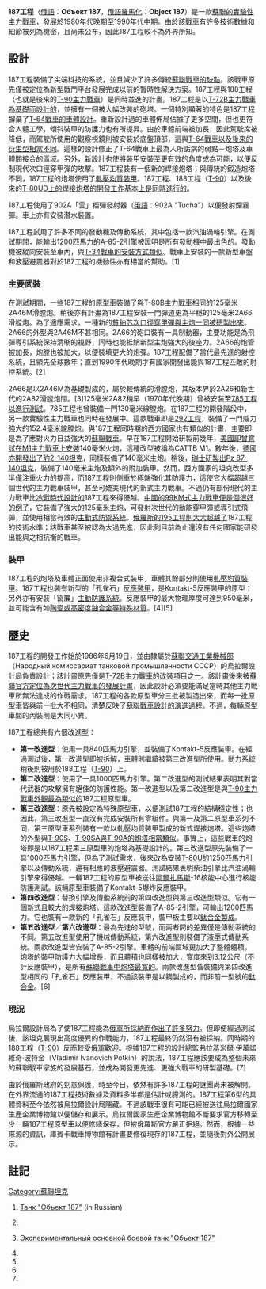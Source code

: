 **187工程**（[俄語](https://zh.wikipedia.org/wiki/俄語 "wikilink")：**Объект
187**，[俄語羅馬化](../Page/俄语罗马化.md "wikilink")：**Object
187**）是一款[蘇聯的實驗性主力戰車](https://zh.wikipedia.org/wiki/蘇聯 "wikilink")，發展於1980年代晚期至1990年代中期。由於該戰車有許多技術數據和細節被列為機密，且尚未公布，因此187工程較不為外界所知。

## 設計

187工程裝備了尖端科技的系統，並且減少了許多傳統[蘇聯戰車的缺點](https://zh.wikipedia.org/wiki/蘇聯 "wikilink")。該戰車原先僅被定位為新型戰鬥平台發展完成以前的暫時性解決方案。187工程與188工程（也就是後來的[T-90主力戰車](../Page/T-90主戰坦克.md "wikilink")）是同時並進的計畫。187工程是以[T-72B主力戰車為基礎而設計的](../Page/T-72主戰坦克.md "wikilink")，並擁有一個被大幅改裝的砲塔。一個特別顯著的特色是187工程摒棄了[T-64戰車的車體設計](../Page/T-64主战坦克.md "wikilink")。重新設計過的車體佈局佔據了更多空間，但也更符合人體工學，傾斜裝甲的防護力也有所提昇。由於車體前端被加長，因此駕駛席被降低，而駕駛所使用的觀察視鏡則被安裝於底盤頂部，這與[T-64戰車以及後來的衍生型相當不同](../Page/T-64主战坦克.md "wikilink")。這樣的設計修正了T-64戰車上最為人所詬病的弱點－炮塔及車體間接合的區域。另外，新設計也使將裝甲安裝至更有效的角度成為可能，以便反制現代次口徑穿甲彈的攻擊。187工程裝有一個新的焊接炮塔；與傳統的鍛造炮塔不同，187工程的炮塔使用了[軋壓均質裝甲](../Page/軋壓均質裝甲.md "wikilink")。187工程、188工程（[T-90](../Page/T-90主戰坦克.md "wikilink")）以及後來的[T-80UD上的焊接炮塔的開發工作基本上是同時進行的](../Page/T-80主戰坦克.md "wikilink")。

187工程使用了902A「雲」榴彈發射器（[俄語](https://zh.wikipedia.org/wiki/俄語 "wikilink")：902A
"Tucha"）以便發射煙霧彈。車上亦有安裝潛水裝置。

187工程試用了許多不同的發動機及傳動系統，其中包括一款汽油渦輪引擎。在測試期間，能輸出1200匹馬力的A-85-2引擎被證明是所有發動機中最出色的。發動機被縱向安裝至車內，與[T-34戰車的安裝方式類似](https://zh.wikipedia.org/wiki/T-34戰車 "wikilink")。戰車上安裝的一款新型車盤和液壓避震器對於187工程的機動性亦有相當的幫助。\[1\]

### 主要武裝

在測試期間，一些187工程的原型車裝備了與[T-80B主力戰車相同的](../Page/T-80主戰坦克.md "wikilink")125毫米2A46M滑膛炮。稍後亦有計畫為187工程安裝一門彈道更為平穩的125毫米2A66滑膛炮。為了適應需求，一種新的[貧鈾芯次口徑穿甲彈與主炮一同被研製出來](../Page/貧鈾.md "wikilink")。2A66的外型與2A46M不甚相同。2A66的砲口裝有一具制動器，主要功能是為飛彈導引系統保持清晰的視野，同時也能抵銷新型主炮強大的後座力。2A66的炮管被加長，炮膛也被加大，以便裝填更大的炮彈。187工程配備了當代最先進的射控系統，且領先全球數年；直到1990年代晚期才有國家開發出能與187工程匹敵的射控系統。\[2\]

2A66是以2A46M為基礎製成的，屬於較傳統的滑膛炮，其版本界於2A26和新世代的2A82滑膛炮間。\[3\]125毫米2A82稍早（1970年代晚期）曾被安裝至[785工程以進行測試](https://zh.wikipedia.org/wiki/785工程 "wikilink")。785工程也曾裝備一門130毫米線膛炮。在187工程的開發階段中，另一款實驗性主力戰車也同時在發展中。這款戰車即是[292工程](https://zh.wikipedia.org/wiki/292工程 "wikilink")，裝備了一門威力強大的152.4毫米線膛炮。與187工程同時期的西方國家也有類似的計畫，主要即是為了應對火力日益強大的[蘇聯戰車](https://zh.wikipedia.org/wiki/蘇聯 "wikilink")。早在187工程開始研製前幾年，[美國即曾嘗試在](https://zh.wikipedia.org/wiki/美國 "wikilink")[M1主力戰車上安裝](https://zh.wikipedia.org/wiki/M1主力戰車 "wikilink")140毫米火炮，這種改型被稱為CATTB
M1。數年後，[德國亦開發出了](https://zh.wikipedia.org/wiki/德國 "wikilink")[豹2-140坦克](https://zh.wikipedia.org/wiki/豹2型坦克 "wikilink")，同樣裝備了140毫米主炮。稍後，[瑞士研製出](https://zh.wikipedia.org/wiki/瑞士 "wikilink")[Pz
87-140坦克](https://zh.wikipedia.org/wiki/豹2型坦克 "wikilink")，裝備了140毫米主炮及額外的附加裝甲。然而，西方國家的坦克改型多半僅注重火力的提高，而187工程則側重於極端強化其防護力，這使它大幅超越三個世代的主力戰車裝甲，甚至可媲美現代的新式主力戰車。不過仍有部份現代的主力戰車比[冷戰時代設計的](https://zh.wikipedia.org/wiki/冷戰 "wikilink")187工程來得優越。[中國的](https://zh.wikipedia.org/wiki/中华人民共和国 "wikilink")[99KM式主力戰車便是個很好的例子](../Page/ZTZ-99主战坦克.md "wikilink")，它裝備了強大的125毫米主炮，可發射次世代的動能穿甲彈或導引式飛彈，並使用相當有效的[主動式防禦系統](https://zh.wikipedia.org/wiki/主动防护系统 "wikilink")。[俄羅斯的](https://zh.wikipedia.org/wiki/俄羅斯 "wikilink")[195工程則大大超越了](https://zh.wikipedia.org/wiki/T-95主力戰車 "wikilink")187工程的技術水準；該戰車甚至被認為太過先進，因此到目前為止還沒有任何國家能研發出能與之相抗衡的戰車。

### 裝甲

187工程的炮塔及車體正面使用非複合式裝甲，車體其餘部分則使用[軋壓均質裝甲](../Page/軋壓均質裝甲.md "wikilink")。187工程也裝有新型的「孔雀石」[反應裝甲](../Page/反应装甲.md "wikilink")，是Kontakt-5反應裝甲的原型；另外亦有安裝「窗簾」[主動防護系統](https://zh.wikipedia.org/wiki/主动防护系统 "wikilink")。反應裝甲的最大物理厚度可達到950毫米，並可能含有如[陶瓷或高密度](../Page/陶瓷器.md "wikilink")[鈾合金等特殊材質](../Page/鈾.md "wikilink")。\[4\]\[5\]

## 歷史

187工程的開發工作始於1986年6月19日，並由隸屬於[蘇聯交通工業機械部](https://zh.wikipedia.org/wiki/蘇聯 "wikilink")（Народный
комиссариат танковой промышленности
СССР）的烏拉爾設計局負責設計；該計畫原先僅是[T-72B主力戰車的改裝項目之一](../Page/T-72主戰坦克.md "wikilink")。該計畫後來被[蘇聯官方定位為次世代主力戰車的發展計畫](https://zh.wikipedia.org/wiki/蘇聯 "wikilink")，因此設計必須要能滿足當時其他主力戰車所無法達成的作戰需求。187工程的各款原型車分三批被製造出來，而每一批原型車皆與前一批大不相同，清楚反映了[蘇聯戰車設計的演進過程](https://zh.wikipedia.org/wiki/蘇聯 "wikilink")。不過，每輛原型車間的內裝則是大同小異。

187工程總共有六個改進型：

  - **第一改進型**：使用一具840匹馬力引擎，並裝備了Kontakt-5反應裝甲。在經過測試後，第一改進型即被拆解，車體則繼續被第三改進型所使用。動力系統稍後則被用於188工程（[T-90](../Page/T-90主戰坦克.md "wikilink")）上。
  - **第二改進型**：使用了一具1000匹馬力引擎。第二改進型的測試結果表明其對當代武器的攻擊擁有絕佳的防護性能。第一改進型以及第二改進型是與[T-90主力戰車外觀最為類似的](../Page/T-90主戰坦克.md "wikilink")187工程原型車。
  - **第三改進型**：原先被設定為特殊原型車，以便測試187工程的結構穩定性；也因此，第三改進型一直沒有完成安裝所有零組件。與第一及第二原型車系列不同，第三原型車系列裝有一款以軋壓均質裝甲製成的新式焊接炮塔。這些炮塔的外型與[T-90S](../Page/T-90主戰坦克.md "wikilink")、[T-90SA與](../Page/T-90主戰坦克.md "wikilink")[T-90A的炮塔相當類似](../Page/T-90主戰坦克.md "wikilink")。事實上，這些戰車的炮塔即是以187工程第三原型車的炮塔為基礎設計的。第三改進型原先裝備了一具1000匹馬力引擎，但為了測試需求，後來改為安裝[T-80U的](https://zh.wikipedia.org/wiki/T-80U "wikilink")1250匹馬力引擎以及傳動系統，還有相應的液壓避震器。測試結果表明柴油引擎比汽油渦輪引擎來得優越。一輛187工程的原型車被送往[阿爾扎馬斯](https://zh.wikipedia.org/wiki/阿爾扎馬斯 "wikilink")-16核能中心進行核能防護測試。該輛原型車裝備了Kontakt-5爆炸反應裝甲。
  - **第四改進型**：替換引擎及傳動系統前的第四改進型與第三改進型類似。它有一個新式且較大的焊接炮塔。這款改進型裝備了A-85-2引擎，可輸出1200匹馬力。它也裝有一款新的「孔雀石」反應裝甲，裝甲板主要以[鈦合金製成](https://zh.wikipedia.org/wiki/鈦 "wikilink")。
  - **第五改進型**／**第六改進型**：最為先進的型號，而兩者間的差異僅是傳動系統的不同。第五改進型使用了機械傳動系統，第六改進型則裝備了液壓式傳動系統。兩款改進型皆安裝了A-85-2引擎。車體的前端區域更加大了整體體積。炮塔的裝甲防護力大幅增長，而且體積也同樣被加大，寬度來到3.12公尺（不計反應裝甲），是所有[蘇聯戰車中炮塔最寬的](https://zh.wikipedia.org/wiki/蘇聯 "wikilink")。兩款改進型皆裝備與第四改進型相同的「孔雀石」反應裝甲，不過該裝甲是以鋼製成的，而非前一型號的[鈦合金](https://zh.wikipedia.org/wiki/鈦 "wikilink")。\[6\]

### 現況

烏拉爾設計局為了使187工程能為[俄軍所採納而作出了許多努力](https://zh.wikipedia.org/wiki/俄軍 "wikilink")。但即便經過測試後，該坦克展現出高度優異的作戰能力，187工程最終仍然沒有被採納。同時期的188工程（[T-90](../Page/T-90主戰坦克.md "wikilink")）反而較受[俄軍歡迎](https://zh.wikipedia.org/wiki/俄軍 "wikilink")。根據187工程的設計總監弗拉基米爾·伊萬諾維奇·波特金（Vladimir
Ivanovich
Potkin）的說法，187工程應該要成為整個未來的蘇聯戰車家族的發展基石，並成為開發更先進、更強大戰車的研製基礎。\[7\]

由於俄羅斯政府的刻意保護，時至今日，依然有許多187工程的謎團尚未被解開。在外界流通的187工程技術數據及資料多半都是估計或臆測的。187工程第6型的具體資料至今依然被烏拉爾設計局隱藏。不過該戰車很有可能已經被送往烏拉爾國家生產企業博物館以便儲存和展示。烏拉爾國家生產企業博物館不斷要求官方移轉至少一輛187工程原型車以便修繕保存，但被俄羅斯官方嚴正拒絕。然而，根據一些來源的資訊，庫賓卡戰車博物館有計畫要修復現存的187工程，並隨後對外公開展示。

## 註記

[Category:蘇聯坦克](https://zh.wikipedia.org/wiki/Category:蘇聯坦克 "wikilink")

1.  [Танк
    "Объект 187"](http://www.otvaga2004.narod.ru/publ_w4/021_187.htm)
     (in Russian)

2.
3.  [Экспериментальный основной боевой танк
    "Объект 187"](http://www.meshwar.vistcom.ru/tech/ob187.htm)

4.
5.
6.
7.